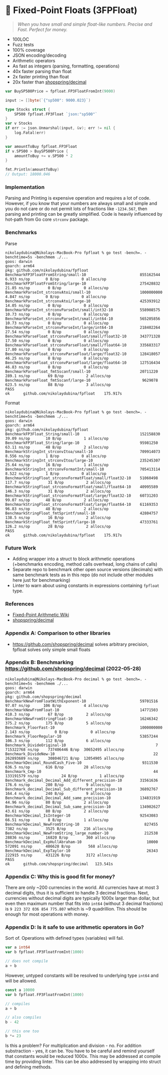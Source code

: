 # 🐣 Fixed-Point Floats (3FPFloat)

> _When you have small and simple float-like numbers. Precise and Fast. Perfect for money._

* 100LOC
* Fuzz tests
* 100% coverage
* JSON encoding/decoding
* Arithmetic operators
* As fast as integers (parsing, formatting, operations)
* 40x faster parsing than float
* 2x faster printing than float
* 20x faster than [shopspring/decimal](https://github.com/shopspring/decimal)

```go
var BuySP500Price = fpfloat.FP3FloatFromInt(9000)

input := []byte(`{"sp500": 9000.023}`)

type Stocks struct {
    SP500 fpfloat.FP3Float `json:"sp500"`
}
var v Stocks
if err := json.Unmarshal(input, &v); err != nil {
    log.Fatal(err)
}

var amountToBuy fpfloat.FP3Float
if v.SP500 > BuySP500Price {
    amountToBuy += v.SP500 * 2
}

fmt.Println(amountToBuy)
// Output: 18000.046
```

### Implementation

Parsing and Printing is expensive operation and requires a lot of code.
However, if you know that your numbers are always small and simple and you do not care or do not permit lots of fractions like `-1234.567`, then parsing and printing can be greatly simplified.
Code is heavily influenced by hot-path from Go core `strconv` package.

### Benchmarks

Parse
```
nikolaydubina@Nikolays-MacBook-Pro fpfloat % go test -bench=. -benchtime=5s -benchmem ./...
goos: darwin
goarch: arm64
pkg: github.com/nikolaydubina/fpfloat
BenchmarkFP3FloatFromString/small-10          	            855162544	         6.933 ns/op	   0 B/op	       0 allocs/op
BenchmarkFP3FloatFromString/large-10          	            275428832	        21.85 ns/op	       0 B/op	       0 allocs/op
BenchmarkParseInt_strconvAtoi/small-10        	            1000000000	         4.847 ns/op	   0 B/op	       0 allocs/op
BenchmarkParseInt_strconvAtoi/large-10        	            425393912	        14.05 ns/op	       0 B/op	       0 allocs/op
BenchmarkParseInt_strconvParseInt/small/int32-10         	558908575	        10.73 ns/op	       0 B/op	       0 allocs/op
BenchmarkParseInt_strconvParseInt/small/int64-10         	565205856	        10.73 ns/op	       0 B/op	       0 allocs/op
BenchmarkParseInt_strconvParseInt/large/int64-10         	218402264	        27.54 ns/op	       0 B/op	       0 allocs/op
BenchmarkParseFloat_strconvParseFloat/small/float32-10   	343771328	        17.50 ns/op	       0 B/op	       0 allocs/op
BenchmarkParseFloat_strconvParseFloat/small/float64-10   	335683317	        17.80 ns/op	       0 B/op	       0 allocs/op
BenchmarkParseFloat_strconvParseFloat/large/float32-10   	128418057	        46.25 ns/op	       0 B/op	       0 allocs/op
BenchmarkParseFloat_strconvParseFloat/large/float64-10   	127516434	        46.83 ns/op	       0 B/op	       0 allocs/op
BenchmarkParseFloat_fmtSscanf/small-10                   	20711220	       289.1 ns/op	      69 B/op	       2 allocs/op
BenchmarkParseFloat_fmtSscanf/large-10                   	 9629078	       623.5 ns/op	      88 B/op	       3 allocs/op
PASS
ok  	github.com/nikolaydubina/fpfloat	175.917s
```

Format
```
nikolaydubina@Nikolays-MacBook-Pro fpfloat % go test -bench=. -benchtime=5s -benchmem ./...
goos: darwin
goarch: arm64
pkg: github.com/nikolaydubina/fpfloat
BenchmarkFP3Float_String/small-10             	            152158830	        39.09 ns/op	      10 B/op	       1 allocs/op
BenchmarkFP3Float_String/large-10             	            95981250	        63.11 ns/op	      48 B/op	       2 allocs/op
BenchmarkStringInt_strconvItoa/small-10       	            709914073	         8.556 ns/op	   1 B/op	       0 allocs/op
BenchmarkStringInt_strconvItoa/large-10       	            235245307	        25.64 ns/op	      16 B/op	       1 allocs/op
BenchmarkStringInt_strconvFormatInt/small-10             	705413114	         8.522 ns/op	   1 B/op	       0 allocs/op
BenchmarkStringFloat_strconvFormatFloat/small/float32-10 	51060498	       117.7 ns/op	      31 B/op	       2 allocs/op
BenchmarkStringFloat_strconvFormatFloat/small/float64-10 	40995589	       146.3 ns/op	      31 B/op	       2 allocs/op
BenchmarkStringFloat_strconvFormatFloat/large/float32-10 	60731203	        99.07 ns/op	      48 B/op	       2 allocs/op
BenchmarkStringFloat_strconvFormatFloat/large/float64-10 	61169353	        96.83 ns/op	      48 B/op	       2 allocs/op
BenchmarkStringFloat_fmtSprintf/small-10                 	42804757	       138.5 ns/op	      16 B/op	       2 allocs/op
BenchmarkStringFloat_fmtSprintf/large-10                 	47333761	       126.2 ns/op	      28 B/op	       2 allocs/op
PASS
ok  	github.com/nikolaydubina/fpfloat	175.917s
```

### Future Work

- Adding wrapper into a struct to block arithmetic operations (+benchmarks encoding, method calls overhead, long chains of calls)
- Separate repo to benchmark other open source versions (decimals) with same benchmark tests as in this repo (do not include other modules here just for benchmarking)
- Linter to warn about using constants in expressions containing `fpfloat` type.

### References

- [Fixed-Point Arithmetic Wiki](https://en.wikipedia.org/wiki/Fixed-point_arithmetic)
- [shopspring/decimal](https://github.com/shopspring/decimal)

### Appendix A: Comparison to other libraries

- https://github.com/shopspring/decimal solves arbitrary precision, fpfloat solves only simple small floats

### Appendix B: Benchmarking https://github.com/shopspring/decimal (2022-05-28)
```
nikolaydubina@Nikolays-MacBook-Pro decimal % go test -bench=. -benchtime=5s -benchmem ./...
goos: darwin
goarch: arm64
pkg: github.com/shopspring/decimal
BenchmarkNewFromFloatWithExponent-10                    	59701516	        97.07 ns/op	     106 B/op	       4 allocs/op
BenchmarkNewFromFloat-10                                	14771503	       410.3 ns/op	      67 B/op	       2 allocs/op
BenchmarkNewFromStringFloat-10                          	16246342	       375.2 ns/op	     175 B/op	       5 allocs/op
Benchmark_FloorFast-10                                  	1000000000	         2.143 ns/op	       0 B/op	       0 allocs/op
Benchmark_FloorRegular-10                               	53857244	       106.3 ns/op	     112 B/op	       6 allocs/op
Benchmark_DivideOriginal-10                             	       7	 715322768 ns/op	737406446 B/op	30652495 allocs/op
Benchmark_DivideNew-10                                  	      22	 262893689 ns/op	308046721 B/op	12054905 allocs/op
BenchmarkDecimal_RoundCash_Five-10                      	 9311530	       636.5 ns/op	     616 B/op	      28 allocs/op
Benchmark_Cmp-10                                        	      44	 133191579 ns/op	      24 B/op	       1 allocs/op
Benchmark_decimal_Decimal_Add_different_precision-10    	31561636	       176.6 ns/op	     280 B/op	       9 allocs/op
Benchmark_decimal_Decimal_Sub_different_precision-10    	36892767	       164.4 ns/op	     240 B/op	       9 allocs/op
Benchmark_decimal_Decimal_Add_same_precision-10         	134831919	        44.96 ns/op	      80 B/op	       2 allocs/op
Benchmark_decimal_Decimal_Sub_same_precision-10         	134902627	        43.61 ns/op	      80 B/op	       2 allocs/op
BenchmarkDecimal_IsInteger-10                           	92543083	        66.51 ns/op	       8 B/op	       1 allocs/op
BenchmarkDecimal_NewFromString-10                       	  827455	      7382 ns/op	    3525 B/op	     216 allocs/op
BenchmarkDecimal_NewFromString_large_number-10          	  212538	     28836 ns/op	   16820 B/op	     360 allocs/op
BenchmarkDecimal_ExpHullAbraham-10                      	   10000	    572091 ns/op	  486628 B/op	     568 allocs/op
BenchmarkDecimal_ExpTaylor-10                           	   26343	    222915 ns/op	  431226 B/op	    3172 allocs/op
PASS
ok  	github.com/shopspring/decimal	123.541s
```

### Appendix C: Why this is good fit for money?

There are only ~200 currencies in the world.
All currencies have at most 3 decimal digits, thus it is sufficient to handle 3 decimal fractions.
Next, currencies without decimal digits are typically 1000x larger than dollar, but even then maximum number that fits into `int64` (without 3 decimal fractions) is `9 223 372 036 854 775.807` which is ~9 quadrillion. This should be enough for most operations with money.

### Appendix D: Is it safe to use arithmetic operators in Go?

Sort of. Operations with defined types (variables) will fail.
```go
var a int64
var b fpfloat.FP3FloatFromInt(1000)

// does not compile
a + b
```

However, untyped constants will be resolved to underlying type `int64` and will be allowed.  
```go
const a 10000
var b fpfloat.FP3FloatFromInt(1000)

// compiles
a + b

// also compiles
b - 42

// this one too
b *= 23
```

Is this a problem? For multiplication and division - no. For addition substraction - yes, it can be. You have to be careful and remind yourself that constants would be reduced 1000x. This may be addressed at compile time by providing linter. This can be also addressed by wrapping into struct and defining methods.